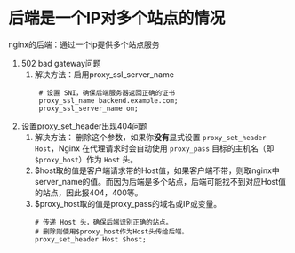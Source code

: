 # 后端是一个IP对多个站点的情况
nginx的后端：通过一个ip提供多个站点服务

1. 502 bad gateway问题
	1. 解决方法：启用proxy_ssl_server_name
		```
		 # 设置 SNI，确保后端服务器返回正确的证书
		 proxy_ssl_name backend.example.com;
		 proxy_ssl_server_name on;
		```
2. 设置proxy_set_header出现404问题
	1. 解决方法：
		删除这个参数，如果你**没有**显式设置 `proxy_set_header Host`，Nginx 在代理请求时会自动使用 `proxy_pass` 目标的主机名（即 `$proxy_host`）作为 `Host` 头。
	2. $host取的值是客户端请求带的Host值，如果客户端不带，则取nginx中server_name的值。而因为后端是多个站点，后端可能找不到对应Host值的站点，因此报404，400等。
	3. $proxy_host取的值是proxy_pass的域名或IP或变量。
		```
		# 传递 Host 头，确保后端识别正确的站点。
		# 删除则使用$proxy_host作为Host头传给后端。
		proxy_set_header Host $host;
		```
